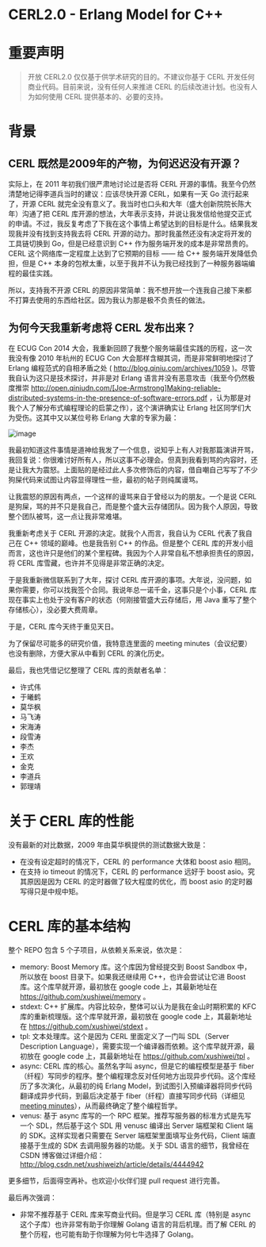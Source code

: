 CERL2.0 - Erlang Model for C++
==============

# 重要声明

> 开放 CERL2.0 仅仅基于供学术研究的目的。不建议你基于 CERL 开发任何商业代码。目前来说，没有任何人来推进 CERL 的后续改进计划。也没有人为如何使用 CERL 提供基本的、必要的支持。

# 背景

## CERL 既然是2009年的产物，为何迟迟没有开源？

实际上，在 2011 年初我们很严肃地讨论过是否将 CERL 开源的事情。我至今仍然清楚地记得李道兵当时的建议：应该尽快开源 CERL，如果有一天 Go 流行起来了，开源 CERL 就完全没有意义了。我当时也口头和大年（盛大创新院院长陈大年）沟通了把 CERL 库开源的想法，大年表示支持，并说让我发信给他提交正式的申请。不过，我反复考虑了下我在这个事情上希望达到的目标是什么。结果我发现我并没有找到支持我去将 CERL 开源的动力。那时我虽然还没有决定将开发的工具链切换到 Go，但是已经意识到 C++ 作为服务端开发的成本是非常昂贵的。CERL 这个网络库一定程度上达到了它预期的目标 —— 给 C++ 服务端开发降低负担，但是 C++ 本身的包袱太重，以至于我并不认为我已经找到了一种服务器端编程的最佳实践。

所以，支持我不开源 CERL 的原因非常简单：我不想开放一个连我自己接下来都不打算去使用的东西给社区。因为我认为那是极不负责任的做法。

## 为何今天我重新考虑将 CERL 发布出来？

在 ECUG Con 2014 大会，我重新回顾了我整个服务端最佳实践的历程，这一次我没有像 2010 年杭州的 ECUG Con 大会那样含糊其词，而是非常鲜明地探讨了 Erlang 编程范式的自相矛盾之处 ( http://blog.qiniu.com/archives/1059 )。尽管我自认为这只是技术探讨，并非是对 Erlang 语言并没有恶意攻击（我至今仍然极度推崇  http://open.qiniudn.com/[Joe-Armstrong]Making-reliable-distributed-systems-in-the-presence-of-software-errors.pdf  ，认为那是对我个人了解分布式编程理论的启蒙之作），这个演讲确实让 Erlang 社区同学们大为受伤。这其中又以某位号称 Erlang 大拿的专家为最：

![image](http://open.qiniudn.com/cerl/yufeng.png)

我最初知道这件事情是道神给我发了一个信息，说知乎上有人对我那篇演讲开骂，我回复说：你很难讨好所有人，所以这事不必理会。但真到我看到骂的内容时，还是让我大为震怒。上面贴的是经过此人多次修饰后的内容，借自嘲自己写写了不少狗屎代码来试图让内容显得理性一些，最初的帖子则纯属谩骂。

让我震怒的原因有两点，一个这样的谩骂来自于曾经以为的朋友。一个是说 CERL 是狗屎，骂的并不只是我自己，而是整个盛大云存储团队。因为我个人原因，导致整个团队被骂，这一点让我非常难堪。

我重新考虑关于 CERL 开源的决定。就我个人而言，我自认为 CERL 代表了我自己在 C++ 领域的巅峰。也是我告别 C++ 的作品。但是整个 CERL 库的开发小组而言，这也许只是他们的某个里程碑。我因为个人非常自私不想承担责任的原因，将 CERL 库雪藏，也许并不见得是非常正确的决定。

于是我重新微信联系到了大年，探讨 CERL 库开源的事项。大年说，没问题，如果你需要，你可以找我签个合同。我说年总一诺千金，这事只是个小事，CERL 库现在事实上也处于没有客户的状态（何刚接管盛大云存储后，用 Java 重写了整个存储核心），没必要大费周章。

于是，CERL 库今天终于重见天日。

为了保留尽可能多的研究价值，我特意连里面的 meeting minutes（会议纪要）也没有删除，方便大家从中看到 CERL 的演化历史。

最后，我也凭借记忆整理了 CERL 库的贡献者名单：

* 许式伟
* 于曦鹤
* 莫华枫
* 马飞涛
* 宋海涛
* 段雪涛
* 李杰
* 王欢
* 金克
* 李道兵
* 郭理靖

# 关于 CERL 库的性能

没有最新的对比数据，2009 年由莫华枫提供的测试数据大致是：

* 在没有设定超时的情况下，CERL 的 performance 大体和 boost asio 相同。
* 在支持 io timeout 的情况下，CERL 的 performance 远好于 boost asio。究其原因是因为 CERL 的定时器做了较大程度的优化，而 boost asio 的定时器写得只是中规中矩。

# CERL 库的基本结构

整个 REPO 包含 5 个子项目，从依赖关系来说，依次是：

* memory: Boost Memory 库。这个库因为曾经提交到 Boost Sandbox 中，所以放在 boost 目录下。如果我还继续用 C++，也许会尝试让它进 Boost 库。这个库早就开源，最初放在 google code 上，其最新地址在 https://github.com/xushiwei/memory 。
* stdext: C++ 扩展库。内容比较杂，整体可以认为是我在金山时期积累的 KFC 库的重新梳理版。这个库早就开源，最初放在 google code 上，其最新地址在 https://github.com/xushiwei/stdext 。
* tpl: 文本处理库。这个是因为 CERL 里面定义了一门叫 SDL（Server Description Language），需要实现一个编译器而依赖。这个库早就开源，最初放在 google code 上，其最新地址在 https://github.com/xushiwei/tpl 。
* async: CERL 库的核心。虽然名字叫 async，但是它的编程模型是基于 fiber（纤程）写同步的程序。整个编程理念反对任何地方出现异步代码。这个库经历了多次演化，从最初的纯 Erlang Model，到试图引入预编译器将同步代码翻译成异步代码，到最后决定基于 fiber（纤程）直接写同步代码（详细见 [meeting minutes](https://github.com/qiniu/cerl/blob/master/async/docs/meeting_minutes/%5B2009-10-16%5D%5Bcerl2-model%5D/2009_Oct-16.txt)），从而最终确定了整个编程哲学。
* venus: 基于 async 库写的一个 RPC 框架。推荐写服务器的标准方式是先写一个 SDL，然后基于这个 SDL 用 venusc 编译出 Server 端框架和 Client 端的 SDK。这样实现者只需要在 Server 端框架里面填写业务代码，Client 端直接基于生成的 SDK 去调用服务器的功能。关于 SDL 语言的细节，我曾经在 CSDN 博客做过详细介绍：http://blog.csdn.net/xushiweizh/article/details/4444942

更多细节，后面得空再补。也欢迎小伙伴们提 pull request 进行完善。

最后再次强调：

* 非常不推荐基于 CERL 库来写商业代码。但是学习 CERL 库（特别是 async 这个子库）也许非常有助于你理解 Golang 语言的背后机理。而了解 CERL 的整个历程，也可能有助于你理解为何七牛选择了 Golang。
